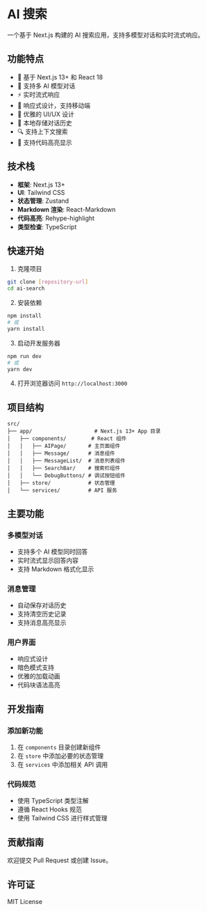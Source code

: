 # AI 搜索

一个基于 Next.js 构建的 AI 搜索应用，支持多模型对话和实时流式响应。

## 功能特点

- 🚀 基于 Next.js 13+ 和 React 18
- 💬 支持多 AI 模型对话
- ⚡️ 实时流式响应
- 📱 响应式设计，支持移动端
- 🎨 优雅的 UI/UX 设计
- 💾 本地存储对话历史
- 🔍 支持上下文搜索
- 🌈 支持代码高亮显示

## 技术栈

- **框架**: Next.js 13+
- **UI**: Tailwind CSS
- **状态管理**: Zustand
- **Markdown 渲染**: React-Markdown
- **代码高亮**: Rehype-highlight
- **类型检查**: TypeScript

## 快速开始

1. 克隆项目
```bash
git clone [repository-url]
cd ai-search
```

2. 安装依赖
```bash
npm install
# 或
yarn install
```

3. 启动开发服务器
```bash
npm run dev
# 或
yarn dev
```

4. 打开浏览器访问 `http://localhost:3000`

## 项目结构

```
src/
├── app/                    # Next.js 13+ App 目录
│   ├── components/        # React 组件
│   │   ├── AIPage/       # 主页面组件
│   │   ├── Message/      # 消息组件
│   │   ├── MessageList/  # 消息列表组件
│   │   ├── SearchBar/    # 搜索栏组件
│   │   └── DebugButtons/ # 调试按钮组件
│   ├── store/            # 状态管理
│   └── services/         # API 服务
```

## 主要功能

### 多模型对话
- 支持多个 AI 模型同时回答
- 实时流式显示回答内容
- 支持 Markdown 格式化显示

### 消息管理
- 自动保存对话历史
- 支持清空历史记录
- 支持消息高亮显示

### 用户界面
- 响应式设计
- 暗色模式支持
- 优雅的加载动画
- 代码块语法高亮

## 开发指南

### 添加新功能
1. 在 `components` 目录创建新组件
2. 在 `store` 中添加必要的状态管理
3. 在 `services` 中添加相关 API 调用

### 代码规范
- 使用 TypeScript 类型注解
- 遵循 React Hooks 规范
- 使用 Tailwind CSS 进行样式管理

## 贡献指南

欢迎提交 Pull Request 或创建 Issue。

## 许可证

MIT License